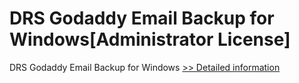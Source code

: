 # DRS Godaddy Email Backup for Windows[Administrator License]
DRS Godaddy Email Backup for Windows
[>> Detailed information](https://secure.shareit.com/shareit/product.html?productid=301004404&affiliateid=200057808)